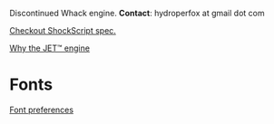 Discontinued Whack engine. **Contact**: hydroperfox at gmail dot com

[Checkout ShockScript spec.](https://shockscript.github.io/ls/)

[Why the JET™ engine](https://gist.github.com/hydroperx/9b3ed452b56a3bf782486d6ee1a65e4a/)

<!--

<a href="https://github.com/jetenginex" alt="JET+FUSE"><img width="500" src="https://github.com/user-attachments/assets/e6a834d8-b4a6-4a5b-859c-6320a21a354c" alt="JET+FUSE"></a>

<a href="https://github.com/jetenginex" alt="JET+FUSE"><img width="500" src="https://github.com/user-attachments/assets/fcd485bc-3897-4eda-8c49-616369a14ff5" alt="JET+FUSE"></a>

# Metro.js

[![Metro.js](https://github.com/user-attachments/assets/d4c6cf5f-0538-45d3-8450-e4d77eb8b29a)](https://github.com/hydroperx/metro.js)

-->

# Fonts

[Font preferences](https://github.com/hydroperx/freefonts)
